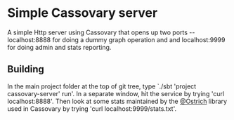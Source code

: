 # Simple Cassovary server

A simple Http server using Cassovary that opens up two ports -- localhost:8888 for doing
a dummy graph operation and and localhost:9999 for doing admin and stats reporting.

## Building
In the main project folder at the top of git tree, type `./sbt 'project cassovary-server' run'.
In a separate window, hit the service by trying 'curl localhost:8888'. Then look at some stats
maintained by the [@Ostrich](https://github.com/twitter/ostrich) library used in Cassovary
by trying 'curl localhost:9999/stats.txt'.
